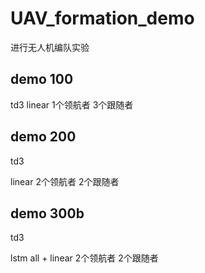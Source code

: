 # UAV_formation_demo
进行无人机编队实验

## demo 100
td3
linear
1个领航者
3个跟随者

## demo 200

td3

linear
2个领航者
2个跟随者

## demo 300b

td3

lstm all + linear
2个领航者
2个跟随者
